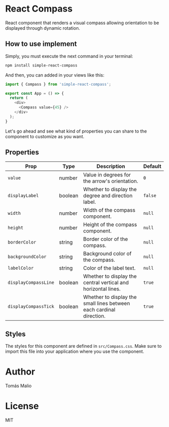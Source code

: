 # React Compass
React component that renders a visual compass allowing orientation to be displayed through dynamic rotation.

## How to use implement

Simply, you must execute the next command in your terminal:

```bash
npm install simple-react-compass
```

And then, you can added in your views like this:

```js
import { Compass } from 'simple-react-compass';

export const App = () => {
  return (
    <div>
      <Compass value={45} />
    </div>
  );
}
```

Let's go ahead and see what kind of properties you can share to the component to customize as you want.

## Properties


| Prop                | Type    | Description                                                                 | Default |
| ------------------- | ------- | --------------------------------------------------------------------------- | ------- |
| `value`             | number  | Value in degrees for the arrow's orientation.                               | `0`     |
| `displayLabel`      | boolean | Whether to display the degree and direction label.                          | `false` |
| `width`             | number  | Width of the compass component.                                             | `null`  |
| `height`            | number  | Height of the compass component.                                            | `null`  |
| `borderColor`       | string  | Border color of the compass.                                                | `null`  |
| `backgroundColor`   | string  | Background color of the compass.                                            | `null`  |
| `labelColor`        | string  | Color of the label text.                                                    | `null`  |
| `displayCompassLine`| boolean | Whether to display the central vertical and horizontal lines.               | `true`  |
| `displayCompassTick`| boolean | Whether to display the small lines between each cardinal direction.         | `true`  |


## Styles
The styles for this component are defined in `src/Compass.css`. Make sure to import this file into your application where you use the component.

# Author
Tomás Malio

# License
MIT
